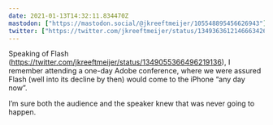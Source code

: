 ```yaml
---
date: 2021-01-13T14:32:11.834470Z
mastodon: ["https://mastodon.social/@jkreeftmeijer/105548895456626943"]
twitter: ["https://twitter.com/jkreeftmeijer/status/1349363612146663426"]
---
```

Speaking of Flash (https://twitter.com/jkreeftmeijer/status/1349055366496219136), I remember attending a one-day Adobe conference, where we were assured Flash (well into its decline by then) would come to the iPhone “any day now”. 

I’m sure both the audience and the speaker knew that was never going to happen.
